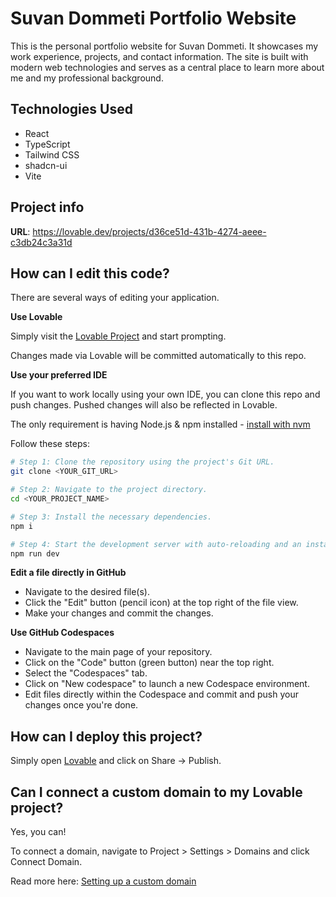 # Suvan Dommeti Portfolio Website

This is the personal portfolio website for Suvan Dommeti. It showcases my work experience, projects, and contact information. The site is built with modern web technologies and serves as a central place to learn more about me and my professional background.

## Technologies Used

- React
- TypeScript
- Tailwind CSS
- shadcn-ui
- Vite

## Project info

**URL**: https://lovable.dev/projects/d36ce51d-431b-4274-aeee-c3db24c3a31d

## How can I edit this code?

There are several ways of editing your application.

**Use Lovable**

Simply visit the [Lovable Project](https://lovable.dev/projects/d36ce51d-431b-4274-aeee-c3db24c3a31d) and start prompting.

Changes made via Lovable will be committed automatically to this repo.

**Use your preferred IDE**

If you want to work locally using your own IDE, you can clone this repo and push changes. Pushed changes will also be reflected in Lovable.

The only requirement is having Node.js & npm installed - [install with nvm](https://github.com/nvm-sh/nvm#installing-and-updating)

Follow these steps:

```sh
# Step 1: Clone the repository using the project's Git URL.
git clone <YOUR_GIT_URL>

# Step 2: Navigate to the project directory.
cd <YOUR_PROJECT_NAME>

# Step 3: Install the necessary dependencies.
npm i

# Step 4: Start the development server with auto-reloading and an instant preview.
npm run dev
```

**Edit a file directly in GitHub**

- Navigate to the desired file(s).
- Click the "Edit" button (pencil icon) at the top right of the file view.
- Make your changes and commit the changes.

**Use GitHub Codespaces**

- Navigate to the main page of your repository.
- Click on the "Code" button (green button) near the top right.
- Select the "Codespaces" tab.
- Click on "New codespace" to launch a new Codespace environment.
- Edit files directly within the Codespace and commit and push your changes once you're done.

## How can I deploy this project?

Simply open [Lovable](https://lovable.dev/projects/d36ce51d-431b-4274-aeee-c3db24c3a31d) and click on Share -> Publish.

## Can I connect a custom domain to my Lovable project?

Yes, you can!

To connect a domain, navigate to Project > Settings > Domains and click Connect Domain.

Read more here: [Setting up a custom domain](https://docs.lovable.dev/tips-tricks/custom-domain#step-by-step-guide)
